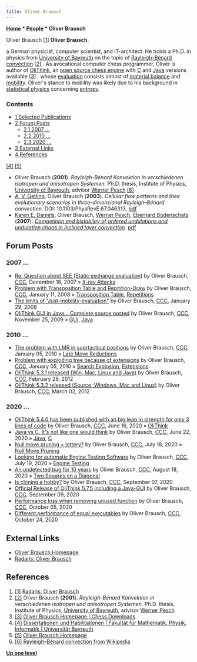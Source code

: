 ```yaml
---
title: Oliver Brausch
---
```

**[Home](Home "Home") \* [People](People "People") \* Oliver Brausch**



 [](http://radaris.de/p/Oliver/Brausch/) Oliver Brausch <a id="cite-note-1" href="#cite-ref-1">[1]</a> 
**Oliver Brausch**,  

a German physicist, computer scientist, and IT-architect. He holds a Ph.D. in physics from [University of Bayreuth](https://en.wikipedia.org/wiki/University_of_Bayreuth) on the topic of [Rayleigh–Bénard convection](https://en.wikipedia.org/wiki/Rayleigh%E2%80%93B%C3%A9nard_convection) <a id="cite-note-2" href="#cite-ref-2">[2]</a> . As avocational computer chess programmer, Oliver is author of [OliThink](OliThink "OliThink"), an [open source chess engine](Category:Open_Source "Category:Open Source") with [C](C "C") and [Java](Java "Java") versions available <a id="cite-note-3" href="#cite-ref-3">[3]</a> , whose [evaluation](Evaluation "Evaluation") consists almost of [material balance](Material "Material") and [mobility](Mobility "Mobility"). 
Oliver's stance to mobility was likely due to his background in [statistical physics](https://en.wikipedia.org/wiki/Statistical_physics) concerning [entropy](Papa#Entropy "Papa").



### Contents


* [1 Selected Publications](#selected-publications)
* [2 Forum Posts](#forum-posts)
	+ [2.1 2007 ...](#2007-...)
	+ [2.2 2010 ...](#2010-...)
	+ [2.3 2020 ...](#2020-...)
* [3 External Links](#external-links)
* [4 References](#references)






<a id="cite-note-4" href="#cite-ref-4">[4]</a> <a id="cite-note-5" href="#cite-ref-5">[5]</a>



* Oliver Brausch (**2001**). *Rayleigh-Bénard Konvektion in verschiedenen isotropen und anisotropen Systemen*. Ph.D. thesis, Institute of Physics, [University of Bayreuth](https://en.wikipedia.org/wiki/University_of_Bayreuth), advisor [Werner Pesch](http://www.pesch.physik.uni-bayreuth.de/de/index.html) <a id="cite-note-6" href="#cite-ref-6">[6]</a>
* [A. V. Getling](http://www.scholarpedia.org/article/User:A._V._Getling), Oliver Brausch (**2003**). *Cellular flow patterns and their evolutionary scenarios in three-dimensional Rayleigh–Bénard convection*. DOI: 10.1103/PhysRevE.67.046313, [pdf](http://brausch.org/home/PRE_046313_v67_2003.pdf)
* [Karen E. Daniels](https://scholar.google.com/citations?user=-sRK_ysAAAAJ&hl=en), Oliver Brausch, [Werner Pesch](http://www.pesch.physik.uni-bayreuth.de/de/index.html), [Eberhard Bodenschatz](https://en.wikipedia.org/wiki/Eberhard_Bodenschatz) (**2007**). *[Competition and bistability of ordered undulations and undulation chaos in inclined layer convection](http://arxiv.org/abs/nlin/0702006v1)*. [pdf](http://arxiv.org/PS_cache/nlin/pdf/0702/0702006v1.pdf)


## Forum Posts


### 2007 ...


* [Re: Question about SEE (Static exchange evaluation)](http://www.talkchess.com/forum/viewtopic.php?topic_view=threads&p=166649&t=18750) by Oliver Brausch, [CCC](CCC "CCC"), December 18, 2007 » [X-ray Attacks](X-ray_Attacks_(Bitboards) "X-ray Attacks (Bitboards)")
* [Problem with Transposition Table and Repitition-Draw](http://www.talkchess.com/forum/viewtopic.php?t=18854) by Oliver Brausch, [CCC](CCC "CCC"), January 11, 2008 » [Transposition Table](Transposition_Table "Transposition Table"), [Repetitions](Repetitions "Repetitions")
* [The limits of "Just-mobility-evaluation"](http://www.talkchess.com/forum/viewtopic.php?t=19273) by Oliver Brausch, [CCC](CCC "CCC"), January 29, 2008
* [OliThink GUI in Java... Complete source posted](http://www.talkchess.com/forum/viewtopic.php?t=30793) by Oliver Brausch, [CCC](CCC "CCC"), November 25, 2009 » [GUI](GUI "GUI"), [Java](Java "Java")


### 2010 ...


* [The problem with LMR in suprtactical positions](http://www.talkchess.com/forum/viewtopic.php?t=31494) by Oliver Brausch, [CCC](CCC "CCC"), January 05, 2010 » [Late Move Reductions](Late_Move_Reductions "Late Move Reductions")
* [Problem with exploding tree because of extensions](http://www.talkchess.com/forum/viewtopic.php?t=31505) by Oliver Brausch, [CCC](CCC "CCC"), January 05, 2010 » [Search Explosion](Search_Explosion "Search Explosion"), [Extensions](Extensions "Extensions")
* [OliThink 5.3.1 released (Win, Mac, Linux and Java)](http://www.talkchess.com/forum/viewtopic.php?t=42664) by Oliver Brausch, [CCC](CCC "CCC"), February 28, 2012
* [OliThink 5.3.2 released (Source, Windows, Mac and Linux)](http://www.talkchess.com/forum/viewtopic.php?t=42714) by Oliver Brausch, [CCC](CCC "CCC"), March 02, 2012


### 2020 ...


* [OliThink 5.4.0 has been published with an big leap in strength for only 3 lines of code](http://www.talkchess.com/forum3/viewtopic.php?f=7&t=74203) by Oliver Brausch, [CCC](CCC "CCC"), June 16, 2020 » [OliThink](OliThink "OliThink")
* [Java vs C. It's not like one would think](http://www.talkchess.com/forum3/viewtopic.php?f=7&t=74256) by Oliver Brausch, [CCC](CCC "CCC"), June 22, 2020 » [Java](Java "Java"), [C](C "C")
* [Null move pruning = lottery?](http://www.talkchess.com/forum3/viewtopic.php?f=7&t=74498) by Oliver Brausch, [CCC](CCC "CCC"), July 18, 2020 » [Null Move Pruning](Null_Move_Pruning "Null Move Pruning")
* [Looking for automatic Engine Testing Software](http://www.talkchess.com/forum3/viewtopic.php?f=7&t=74503) by Oliver Brausch, [CCC](CCC "CCC"), July 19, 2020 » [Engine Testing](Engine_Testing "Engine Testing")
* [An undetected bug for 10 years](http://www.talkchess.com/forum3/viewtopic.php?f=7&t=74821) by Oliver Brausch, [CCC](CCC "CCC"), August 18, 2020 » [Two Squares on a Diagonal](Diagonals#TwoSquares "Diagonals")
* [Is cloning a hobby?](http://www.talkchess.com/forum3/viewtopic.php?f=7&t=75040) by Oliver Brausch, [CCC](CCC "CCC"), September 07, 2020
* [Official Release of OliThink 5.7.5 including a Java-GUI](http://www.talkchess.com/forum3/viewtopic.php?f=2&t=75060) by Oliver Brausch, [CCC](CCC "CCC"), September 09, 2020
* [Performance loss when removing unused function](http://www.talkchess.com/forum3/viewtopic.php?f=7&t=75308) by Oliver Brausch, [CCC](CCC "CCC"), October 05, 2020
* [Different performance of equal executables](http://www.talkchess.com/forum3/viewtopic.php?f=7&t=75525) by Oliver Brausch, [CCC](CCC "CCC"), October 24, 2020


## External Links


* [Oliver Brausch Homepage](http://brausch.org/home/)
* [Radaris: Oliver Brausch](http://radaris.de/p/Oliver/Brausch/)


## References


1. <a id="cite-ref-1" href="#cite-note-1">[1]</a> [Radaris: Oliver Brausch](http://radaris.de/p/Oliver/Brausch/)
2. <a id="cite-ref-2" href="#cite-note-2">[2]</a> Oliver Brausch (**2001**). *Rayleigh-Bénard Konvektion in verschiedenen isotropen und anisotropen Systemen*. Ph.D. thesis, Institute of Physics, [University of Bayreuth](https://en.wikipedia.org/wiki/University_of_Bayreuth), advisor [Werner Pesch](http://www.pesch.physik.uni-bayreuth.de/de/index.html)
3. <a id="cite-ref-3" href="#cite-note-3">[3]</a> [Oliver Brausch Homepage | Chess Downloads](http://brausch.org/home/chess/index.html)
4. <a id="cite-ref-4" href="#cite-note-4">[4]</a> [Dissertationen und Habilitationen | Fakultät für Mathematik, Physik, Informatik | Universität Bayreuth](http://www.fakultaet1.uni-bayreuth.de/de/research/01_dissertationen_und_habilitationen/)
5. <a id="cite-ref-5" href="#cite-note-5">[5]</a> [Oliver Brausch Homepage](http://brausch.org/home/)
6. <a id="cite-ref-6" href="#cite-note-6">[6]</a> [Rayleigh–Bénard convection from Wikipedia](https://en.wikipedia.org/wiki/Rayleigh%E2%80%93B%C3%A9nard_convection)

**[Up one level](People "People")**







 
